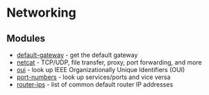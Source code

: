 # Networking

## Modules

* [default-gateway](https://github.com/silverwind/default-gateway) - get the default gateway
* [netcat](https://github.com/roccomuso/netcat) - TCP/UDP, file transfer, proxy, port forwarding, and more
* [oui](https://github.com/silverwind/oui) - look up IEEE Organizationally Unique Identifiers (OUI)
* [port-numbers](https://github.com/silverwind/port-numbers) - look up services/ports and vice versa
* [router-ips](https://github.com/sindresorhus/router-ips) - list of common default router IP addresses
